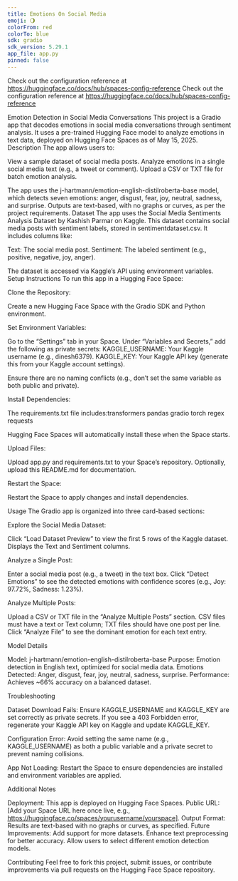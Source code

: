```yaml
---
title: Emotions On Social Media
emoji: 🌖
colorFrom: red
colorTo: blue
sdk: gradio
sdk_version: 5.29.1
app_file: app.py
pinned: false
---
```


Check out the configuration reference at https://huggingface.co/docs/hub/spaces-config-reference
Check out the configuration reference at https://huggingface.co/docs/hub/spaces-config-reference

Emotion Detection in Social Media Conversations This project is a Gradio app that decodes emotions in social media conversations through sentiment analysis. It uses a pre-trained Hugging Face model to analyze emotions in text data, deployed on Hugging Face Spaces as of May 15, 2025. Description The app allows users to:

View a sample dataset of social media posts. Analyze emotions in a single social media text (e.g., a tweet or comment). Upload a CSV or TXT file for batch emotion analysis.

The app uses the j-hartmann/emotion-english-distilroberta-base model, which detects seven emotions: anger, disgust, fear, joy, neutral, sadness, and surprise. Outputs are text-based, with no graphs or curves, as per the project requirements. Dataset The app uses the Social Media Sentiments Analysis Dataset by Kashish Parmar on Kaggle. This dataset contains social media posts with sentiment labels, stored in sentimentdataset.csv. It includes columns like:

Text: The social media post. Sentiment: The labeled sentiment (e.g., positive, negative, joy, anger).

The dataset is accessed via Kaggle’s API using environment variables. Setup Instructions To run this app in a Hugging Face Space:

Clone the Repository:

Create a new Hugging Face Space with the Gradio SDK and Python environment.

Set Environment Variables:

Go to the “Settings” tab in your Space. Under “Variables and Secrets,” add the following as private secrets: KAGGLE_USERNAME: Your Kaggle username (e.g., dinesh6379). KAGGLE_KEY: Your Kaggle API key (generate this from your Kaggle account settings).

Ensure there are no naming conflicts (e.g., don’t set the same variable as both public and private).

Install Dependencies:

The requirements.txt file includes:transformers pandas gradio torch regex requests

Hugging Face Spaces will automatically install these when the Space starts.

Upload Files:

Upload app.py and requirements.txt to your Space’s repository. Optionally, upload this README.md for documentation.

Restart the Space:

Restart the Space to apply changes and install dependencies.

Usage The Gradio app is organized into three card-based sections:

Explore the Social Media Dataset:

Click “Load Dataset Preview” to view the first 5 rows of the Kaggle dataset. Displays the Text and Sentiment columns.

Analyze a Single Post:

Enter a social media post (e.g., a tweet) in the text box. Click “Detect Emotions” to see the detected emotions with confidence scores (e.g., Joy: 97.72%, Sadness: 1.23%).

Analyze Multiple Posts:

Upload a CSV or TXT file in the “Analyze Multiple Posts” section. CSV files must have a text or Text column; TXT files should have one post per line. Click “Analyze File” to see the dominant emotion for each text entry.

Model Details

Model: j-hartmann/emotion-english-distilroberta-base Purpose: Emotion detection in English text, optimized for social media data. Emotions Detected: Anger, disgust, fear, joy, neutral, sadness, surprise. Performance: Achieves ~66% accuracy on a balanced dataset.

Troubleshooting

Dataset Download Fails: Ensure KAGGLE_USERNAME and KAGGLE_KEY are set correctly as private secrets. If you see a 403 Forbidden error, regenerate your Kaggle API key on Kaggle and update KAGGLE_KEY.

Configuration Error: Avoid setting the same name (e.g., KAGGLE_USERNAME) as both a public variable and a private secret to prevent naming collisions.

App Not Loading: Restart the Space to ensure dependencies are installed and environment variables are applied.

Additional Notes

Deployment: This app is deployed on Hugging Face Spaces. Public URL: [Add your Space URL here once live, e.g., https://huggingface.co/spaces/yourusername/yourspace]. Output Format: Results are text-based with no graphs or curves, as specified. Future Improvements: Add support for more datasets. Enhance text preprocessing for better accuracy. Allow users to select different emotion detection models.

Contributing Feel free to fork this project, submit issues, or contribute improvements via pull requests on the Hugging Face Space repository.
